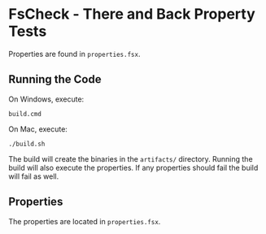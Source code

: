 # FsCheck - There and Back Property Tests

Properties are found in `properties.fsx`.

## Running the Code

On Windows, execute:

    build.cmd

On Mac, execute:

    ./build.sh

The build will create the binaries in the `artifacts/` directory. Running the build will
also execute the properties. If any properties should fail the build will fail as well.

## Properties

The properties are located in `properties.fsx`.
